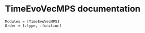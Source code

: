 # TimeEvoVecMPS documentation

```@autodocs
Modules = [TimeEvoVecMPS]
Order = [:type, :function]
```
